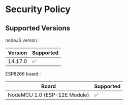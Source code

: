 # Security Policy

## Supported Versions

nodeJS verson : 

|  Version  |     Supported      |
| --------- | ------------------ |
| 14.17.0   | :white_check_mark: |

ESP8266 board : 

|  Board  |     Supported      |
| --------- | ------------------ |
| NodeMCU 1.0 (ESP-12E Module) | :white_check_mark: |
